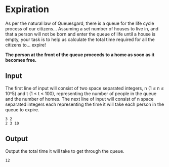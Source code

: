 # Expiration

As per the natural law of Queuesgard, there is a queue for the life cycle process of our citizens... Assuming a set number of houses to live in, and that a person will not be born and enter the queue of life until a house is empty, your task is to help us calculate the total time required for all the citizens to... expire!

__The person at the front of the queue proceeds to a home as soon as it becomes free.__

## Input

The first line of input will consist of two space separated integers, n (1 ≤ n ≤ 10^5) and t (1 ≤ t ≤ 100), representing the number of people in the queue and the number of homes.
The next line of input will consist of n space separated integers each representing the time it will take each person in the queue to expire.

```
3 2
2 3 10
```

## Output

Output the total time it will take to get through the queue.

```
12
```